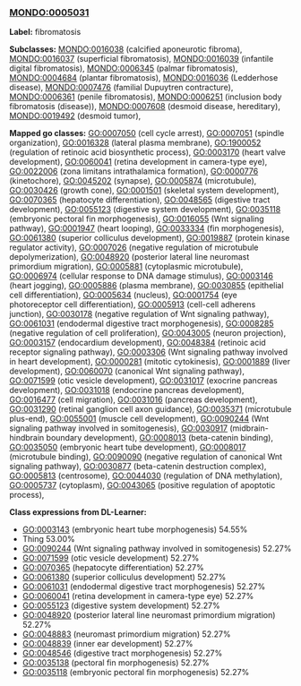 
### [MONDO:0005031](http://purl.obolibrary.org/obo/MONDO_0005031)
**Label:** fibromatosis

**Subclasses:** [MONDO:0016038](http://purl.obolibrary.org/obo/MONDO_0016038) (calcified aponeurotic fibroma), [MONDO:0016037](http://purl.obolibrary.org/obo/MONDO_0016037) (superficial fibromatosis), [MONDO:0016039](http://purl.obolibrary.org/obo/MONDO_0016039) (infantile digital fibromatosis), [MONDO:0006345](http://purl.obolibrary.org/obo/MONDO_0006345) (palmar fibromatosis), [MONDO:0004684](http://purl.obolibrary.org/obo/MONDO_0004684) (plantar fibromatosis), [MONDO:0016036](http://purl.obolibrary.org/obo/MONDO_0016036) (Ledderhose disease), [MONDO:0007476](http://purl.obolibrary.org/obo/MONDO_0007476) (familial Dupuytren contracture), [MONDO:0006361](http://purl.obolibrary.org/obo/MONDO_0006361) (penile fibromatosis), [MONDO:0006251](http://purl.obolibrary.org/obo/MONDO_0006251) (inclusion body fibromatosis (disease)), [MONDO:0007608](http://purl.obolibrary.org/obo/MONDO_0007608) (desmoid disease, hereditary), [MONDO:0019492](http://purl.obolibrary.org/obo/MONDO_0019492) (desmoid tumor), 

**Mapped go classes:** [GO:0007050](http://purl.obolibrary.org/obo/GO_0007050) (cell cycle arrest), [GO:0007051](http://purl.obolibrary.org/obo/GO_0007051) (spindle organization), [GO:0016328](http://purl.obolibrary.org/obo/GO_0016328) (lateral plasma membrane), [GO:1900052](http://purl.obolibrary.org/obo/GO_1900052) (regulation of retinoic acid biosynthetic process), [GO:0003170](http://purl.obolibrary.org/obo/GO_0003170) (heart valve development), [GO:0060041](http://purl.obolibrary.org/obo/GO_0060041) (retina development in camera-type eye), [GO:0022006](http://purl.obolibrary.org/obo/GO_0022006) (zona limitans intrathalamica formation), [GO:0000776](http://purl.obolibrary.org/obo/GO_0000776) (kinetochore), [GO:0045202](http://purl.obolibrary.org/obo/GO_0045202) (synapse), [GO:0005874](http://purl.obolibrary.org/obo/GO_0005874) (microtubule), [GO:0030426](http://purl.obolibrary.org/obo/GO_0030426) (growth cone), [GO:0001501](http://purl.obolibrary.org/obo/GO_0001501) (skeletal system development), [GO:0070365](http://purl.obolibrary.org/obo/GO_0070365) (hepatocyte differentiation), [GO:0048565](http://purl.obolibrary.org/obo/GO_0048565) (digestive tract development), [GO:0055123](http://purl.obolibrary.org/obo/GO_0055123) (digestive system development), [GO:0035118](http://purl.obolibrary.org/obo/GO_0035118) (embryonic pectoral fin morphogenesis), [GO:0016055](http://purl.obolibrary.org/obo/GO_0016055) (Wnt signaling pathway), [GO:0001947](http://purl.obolibrary.org/obo/GO_0001947) (heart looping), [GO:0033334](http://purl.obolibrary.org/obo/GO_0033334) (fin morphogenesis), [GO:0061380](http://purl.obolibrary.org/obo/GO_0061380) (superior colliculus development), [GO:0019887](http://purl.obolibrary.org/obo/GO_0019887) (protein kinase regulator activity), [GO:0007026](http://purl.obolibrary.org/obo/GO_0007026) (negative regulation of microtubule depolymerization), [GO:0048920](http://purl.obolibrary.org/obo/GO_0048920) (posterior lateral line neuromast primordium migration), [GO:0005881](http://purl.obolibrary.org/obo/GO_0005881) (cytoplasmic microtubule), [GO:0006974](http://purl.obolibrary.org/obo/GO_0006974) (cellular response to DNA damage stimulus), [GO:0003146](http://purl.obolibrary.org/obo/GO_0003146) (heart jogging), [GO:0005886](http://purl.obolibrary.org/obo/GO_0005886) (plasma membrane), [GO:0030855](http://purl.obolibrary.org/obo/GO_0030855) (epithelial cell differentiation), [GO:0005634](http://purl.obolibrary.org/obo/GO_0005634) (nucleus), [GO:0001754](http://purl.obolibrary.org/obo/GO_0001754) (eye photoreceptor cell differentiation), [GO:0005913](http://purl.obolibrary.org/obo/GO_0005913) (cell-cell adherens junction), [GO:0030178](http://purl.obolibrary.org/obo/GO_0030178) (negative regulation of Wnt signaling pathway), [GO:0061031](http://purl.obolibrary.org/obo/GO_0061031) (endodermal digestive tract morphogenesis), [GO:0008285](http://purl.obolibrary.org/obo/GO_0008285) (negative regulation of cell proliferation), [GO:0043005](http://purl.obolibrary.org/obo/GO_0043005) (neuron projection), [GO:0003157](http://purl.obolibrary.org/obo/GO_0003157) (endocardium development), [GO:0048384](http://purl.obolibrary.org/obo/GO_0048384) (retinoic acid receptor signaling pathway), [GO:0003306](http://purl.obolibrary.org/obo/GO_0003306) (Wnt signaling pathway involved in heart development), [GO:0000281](http://purl.obolibrary.org/obo/GO_0000281) (mitotic cytokinesis), [GO:0001889](http://purl.obolibrary.org/obo/GO_0001889) (liver development), [GO:0060070](http://purl.obolibrary.org/obo/GO_0060070) (canonical Wnt signaling pathway), [GO:0071599](http://purl.obolibrary.org/obo/GO_0071599) (otic vesicle development), [GO:0031017](http://purl.obolibrary.org/obo/GO_0031017) (exocrine pancreas development), [GO:0031018](http://purl.obolibrary.org/obo/GO_0031018) (endocrine pancreas development), [GO:0016477](http://purl.obolibrary.org/obo/GO_0016477) (cell migration), [GO:0031016](http://purl.obolibrary.org/obo/GO_0031016) (pancreas development), [GO:0031290](http://purl.obolibrary.org/obo/GO_0031290) (retinal ganglion cell axon guidance), [GO:0035371](http://purl.obolibrary.org/obo/GO_0035371) (microtubule plus-end), [GO:0055001](http://purl.obolibrary.org/obo/GO_0055001) (muscle cell development), [GO:0090244](http://purl.obolibrary.org/obo/GO_0090244) (Wnt signaling pathway involved in somitogenesis), [GO:0030917](http://purl.obolibrary.org/obo/GO_0030917) (midbrain-hindbrain boundary development), [GO:0008013](http://purl.obolibrary.org/obo/GO_0008013) (beta-catenin binding), [GO:0035050](http://purl.obolibrary.org/obo/GO_0035050) (embryonic heart tube development), [GO:0008017](http://purl.obolibrary.org/obo/GO_0008017) (microtubule binding), [GO:0090090](http://purl.obolibrary.org/obo/GO_0090090) (negative regulation of canonical Wnt signaling pathway), [GO:0030877](http://purl.obolibrary.org/obo/GO_0030877) (beta-catenin destruction complex), [GO:0005813](http://purl.obolibrary.org/obo/GO_0005813) (centrosome), [GO:0044030](http://purl.obolibrary.org/obo/GO_0044030) (regulation of DNA methylation), [GO:0005737](http://purl.obolibrary.org/obo/GO_0005737) (cytoplasm), [GO:0043065](http://purl.obolibrary.org/obo/GO_0043065) (positive regulation of apoptotic process), 

**Class expressions from DL-Learner:**

- [GO:0003143](http://purl.obolibrary.org/obo/GO_0003143) (embryonic heart tube morphogenesis) 54.55%
- Thing 53.00%
- [GO:0090244](http://purl.obolibrary.org/obo/GO_0090244) (Wnt signaling pathway involved in somitogenesis) 52.27%
- [GO:0071599](http://purl.obolibrary.org/obo/GO_0071599) (otic vesicle development) 52.27%
- [GO:0070365](http://purl.obolibrary.org/obo/GO_0070365) (hepatocyte differentiation) 52.27%
- [GO:0061380](http://purl.obolibrary.org/obo/GO_0061380) (superior colliculus development) 52.27%
- [GO:0061031](http://purl.obolibrary.org/obo/GO_0061031) (endodermal digestive tract morphogenesis) 52.27%
- [GO:0060041](http://purl.obolibrary.org/obo/GO_0060041) (retina development in camera-type eye) 52.27%
- [GO:0055123](http://purl.obolibrary.org/obo/GO_0055123) (digestive system development) 52.27%
- [GO:0048920](http://purl.obolibrary.org/obo/GO_0048920) (posterior lateral line neuromast primordium migration) 52.27%
- [GO:0048883](http://purl.obolibrary.org/obo/GO_0048883) (neuromast primordium migration) 52.27%
- [GO:0048839](http://purl.obolibrary.org/obo/GO_0048839) (inner ear development) 52.27%
- [GO:0048546](http://purl.obolibrary.org/obo/GO_0048546) (digestive tract morphogenesis) 52.27%
- [GO:0035138](http://purl.obolibrary.org/obo/GO_0035138) (pectoral fin morphogenesis) 52.27%
- [GO:0035118](http://purl.obolibrary.org/obo/GO_0035118) (embryonic pectoral fin morphogenesis) 52.27%


